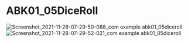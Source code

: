 # ABK01_05DiceRoll

![Screenshot_2021-11-28-07-29-50-088_com example abk01_05diceroll](https://user-images.githubusercontent.com/32328761/143727212-d5b476e9-bc0f-4f92-bf02-ca71d23a33c9.jpg)
![Screenshot_2021-11-28-07-29-52-021_com example abk01_05diceroll](https://user-images.githubusercontent.com/32328761/143727213-1eeee6aa-11ff-45c4-bf19-728b4c9cb3c2.jpg)
